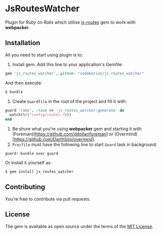 # JsRoutesWatcher
Plugin for *Ruby on Rails* which utilise [js-routes](https://github.com/railsware/js-routes) gem to work with **webpacker**.

## Installation
All you need to start using plugin is to:

1. Install gem.
Add this line to your application's Gemfile:
```ruby
gem 'js_routes_watcher', github: "codemotion/js_routes_watcher"
```
And then execute:
```bash
$ bundle
```
1. Create `Guardfile` in the root of the project and fill it with:
```ruby
guard 'rake', :task => 'js_routes_watcher:generate' do
  watch(%r{^config/routes.rb})
end
```
1. Be shure what you're using **webpacker** gem and starting it with (Foreman)[https://github.com/ddollar/foreman] or (Overmind)[https://github.com/DarthSim/overmind].
2. `Procfile` must have the following line to start `Guard` task in background:
```
guard: bundle exec guard
```

Or install it yourself as:
```bash
$ gem install js_routes_watcher
```

## Contributing
You're free to contribute via pull requests.

## License
The gem is available as open source under the terms of the [MIT License](https://opensource.org/licenses/MIT).
